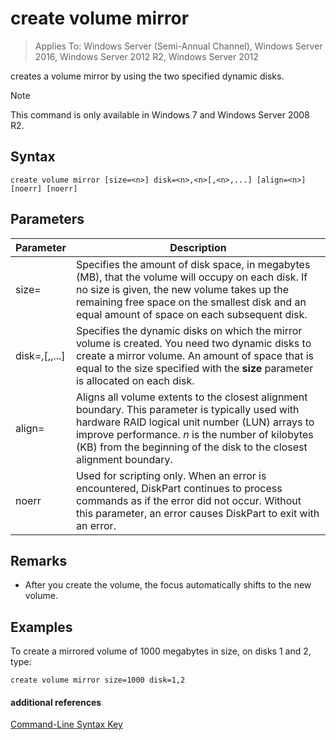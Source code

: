 # create volume mirror

>Applies To: Windows Server (Semi-Annual Channel), Windows Server 2016, Windows Server 2012 R2, Windows Server 2012

creates a volume mirror by using the two specified dynamic disks.  
  
> [!NOTE]  
> This command is only available in Windows 7 and Windows Server 2008 R2.  
  
  
  
## Syntax  
  
```  
create volume mirror [size=<n>] disk=<n>,<n>[,<n>,...] [align=<n>] [noerr] [noerr]  
```  
  
## Parameters  
  
|Parameter|Description|  
|-------|--------|  
|size\=<n>|Specifies the amount of disk space, in megabytes \(MB\), that the volume will occupy on each disk. If no size is given, the new volume takes up the remaining free space on the smallest disk and an equal amount of space on each subsequent disk.|  
|disk\=<n>,<n>\[,<n>,...\]|Specifies the dynamic disks on which the mirror volume is created. You need two dynamic disks to create a mirror volume. An amount of space that is equal to the size specified with the **size** parameter is allocated on each disk.|  
|align\=<n>|Aligns all volume extents to the closest alignment boundary. This parameter is typically used with hardware RAID logical unit number \(LUN\) arrays to improve performance. *n* is the number of kilobytes \(KB\) from the beginning of the disk to the closest alignment boundary.|  
|noerr|Used for scripting only. When an error is encountered, DiskPart continues to process commands as if the error did not occur. Without this parameter, an error causes DiskPart to exit with an error.|  
  
## Remarks  
  
-   After you create the volume, the focus automatically shifts to the new volume.  
  
## <a name="BKMK_examples"></a>Examples  
To create a mirrored volume of 1000 megabytes in size, on disks 1 and 2, type:  
  
```  
create volume mirror size=1000 disk=1,2  
```  
  
#### additional references  
[Command-Line Syntax Key](command-line-syntax-key.md)  
  

  

